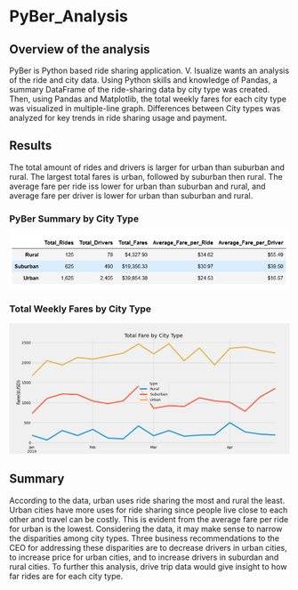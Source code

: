 # PyBer_Analysis
## Overview of the analysis

PyBer is Python based ride sharing application. V. Isualize wants an analysis of the ride and city data. Using Python skills and knowledge of Pandas, a summary DataFrame of the ride-sharing data by city type was created. Then, using Pandas and Matplotlib, the total weekly fares for each city type was visualized in multiple-line graph. Differences between City types was analyzed for key trends in ride sharing usage and payment.

## Results

The total amount of rides and drivers is larger for urban than suburban and rural. The largest total fares is urban, followed by suburban then rural. The average fare per ride iss lower for urban than suburban and rural, and average fare per driver is lower for urban than suburban and rural.

### PyBer Summary by City Type
![Screenshot of PyBer summary by city types](Screenshots/screenshot_of_pyber_summary.png)

### Total Weekly Fares by City Type
![Total weekly fares for each city type](analysis/PyBer_fare_summary.png)

## Summary

According to the data, urban uses ride sharing the most and rural the least. Urban cities have more uses for ride sharing since people live close to each other and travel can be costly. This is evident from the average fare per ride for urban is the lowest. Considering the data, it may make sense to narrow the disparities among city types. Three business recommendations to the CEO for addressing these disparities are to decrease drivers in urban cities, to increase price for urban cities, and to increase drivers in suburdan and rural cities. To further this analysis, drive trip data would give insight to how far rides are for each city type.
